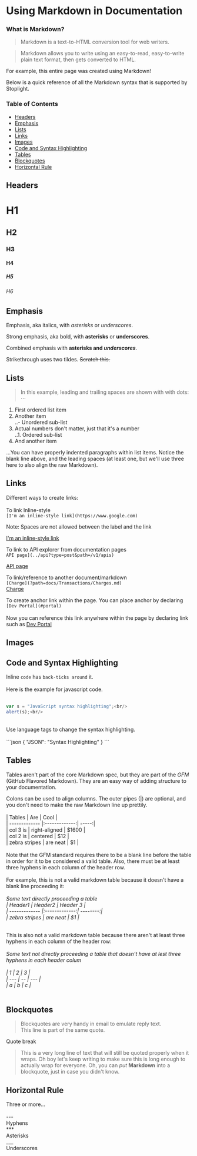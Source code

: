 # Using Markdown in Documentation

### What is Markdown?
>Markdown is a text-to-HTML conversion tool for web writers.

>Markdown allows you to write using an easy-to-read, easy-to-write plain text format, then gets converted to HTML.

For example, this entire page was created using Markdown!

Below is a quick reference of all the Markdown syntax that is supported by Stoplight.

### Table of Contents  
* [Headers](#headers)
* [Emphasis](#emphasis)
* [Lists](#lists)
* [Links](#lnks)
* [Images](#imgs)
* [Code and Syntax Highlighting](#code)
* [Tables](#tables)
* [Blockquotes](#blockquotes)
* [Horizontal Rule](#hr)

## <a name="headers"/> Headers

# H1<br/>
## H2<br/>
### H3<br/>
#### H4<br/>
##### H5<br/>
###### H6<br/>

## <a name="emphasis"/> Emphasis

Emphasis, aka italics, with *asterisks* or _underscores_.<br/>

Strong emphasis, aka bold, with **asterisks** or __underscores__.<br/>

Combined emphasis with **asterisks and _underscores_**.<br/>

Strikethrough uses two tildes. ~~Scratch this.~~<br/>

## <a name="lists"/> Lists

>In this example, leading and trailing spaces are shown with with dots: ⋅⋅⋅

1. First ordered list item<br/>
2. Another item<br/>
..- Unordered sub-list<br/>
3. Actual numbers don't matter, just that it's a number<br/>
..1. Ordered sub-list<br/>
4. And another item<br/>

...You can have properly indented paragraphs within list items. Notice the blank line above, and the leading spaces (at least one, but we'll use three here to also align the raw Markdown).<br/>

## <a name="lnks"/> Links

Different ways to create links:<br/><br/>
To link Inline-style<br/>
`[I'm an inline-style link](https://www.google.com)`<br/>

Note: Spaces are not allowed between the label and the link<br/>

[I'm an inline-style link](https://www.google.com)<br/>

To link to API explorer from documentation pages<br/>
`API page](../api?type=post&path=/v1/apis)`<br/>

[API page](../api?type=post&path=/v1/apis)<br/>

To link/reference to another document/markdown<br/>
`[Charge](?path=docs/Transactions/Charges.md)`<br/>
[Charge](?path=docs/Transactions/Charges.md)<br/>

To create anchor link within the page. You can place anchor by declaring<br/>
`[Dev Portal](#portal)`<br/><br/>
Now you can reference this link anywhere within the page by declaring link such as [Dev Portal](#portal)<br/>

## <a name="imgs"/> Images

## <a name="code"/> Code and Syntax Highlighting

Inline `code` has `back-ticks around` it.<br/>
<br/>
Here is the example for javascript code.<br/>
<br/>
```javascript
var s = "JavaScript syntax highlighting";<br/>
alert(s);<br/>
```
<br/>
Use language tags to change the syntax highlighting.<br/>
<br/>
```json
{
<nbsp><nbsp>"JSON": "Syntax Highlighting"
}
```

## <a name="tables"/> Tables

Tables aren't part of the core Markdown spec, but they are part of the *GFM* (GitHub Flavored Markdown). They are an easy way of adding structure to your documentation.<br/>

Colons can be used to align columns. The outer pipes (|) are optional, and you don't need to make the raw Markdown line up prettily.<br/>
<br/>
| Tables        | Are           | Cool  |<br/>
| ------------- |:-------------:| -----:|<br/>
| col 3 is      | right-aligned | $1600 |<br/>
| col 2 is      | centered      |   $12 |<br/>
| zebra stripes | are neat      |    $1 |<br/>
<br/>
Note that the GFM standard requires there to be a blank line before the table in order for it to be considered a valid table. Also, there must be at least three hyphens in each column of the header row.<br/>
<br/>
For example, this is not a valid markdown table because it doesn't have a blank line proceeding it:<br/>
<br/>
*Some text directly proceeding a table*<br/>
*| Header1       | Header2       | Header 3 |*<br/>
*| ------------- |:-------------:| --------:|*<br/>
*| zebra stripes | are neat      |    $1    |*<br/>
<br/>

This is also not a valid markdown table because there aren't at least three hyphens in each column of the header row:<br/>
<br/>
*Some text not directly proceeding a table that doesn't have at lest three hyphens in each header colum*<br/>
<br/>
*|  1  |  2 |  3  |*<br/>
*| --- | -- | --- |*<br/>
*|  a  |  b |  c  |*<br/>
<br/>

## <a name="blockquotes"/> Blockquotes

> Blockquotes are very handy in email to emulate reply text.<br/>
> This line is part of the same quote.<br/>

Quote break<br/>

> This is a very long line of text that will still be quoted properly when it wraps. Oh boy let's keep writing to make sure this is long enough to actually wrap for everyone. Oh, you can *put* **Markdown** into a blockquote, just in case you didn't know.

## <a name="hr"/> Horizontal Rule

Three or more...<br/>
<br/>
---<br/>
Hyphens<br/>
***<br/>
Asterisks<br/>
___<br/>
Underscores<br/>
